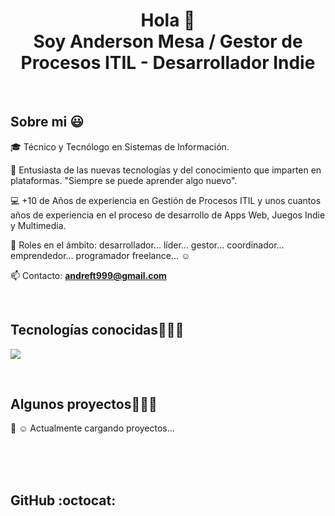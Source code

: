 <h1 align="center">Hola 👋 <br>
  Soy Anderson Mesa / Gestor de Procesos ITIL - Desarrollador Indie  </h1> 

<br>

<h2>Sobre mi 😃</h2>
<!--Intro start-->

<p align="left">

🎓 Técnico y Tecnólogo en Sistemas de Información.

🎥 Entusiasta de las nuevas tecnologías y del conocimiento que imparten en plataformas. "Siempre se puede aprender algo nuevo".

💻 +10 de Años de experiencia en Gestión de Procesos ITIL y unos cuantos años de experiencia en el proceso de desarrollo de Apps Web, Juegos Indie y Multimedia. 

📝 Roles en el ámbito: desarrollador... líder... gestor... coordinador... emprendedor... programador freelance... ☺️ 

📫 Contacto: **andreft999@gmail.com**
<!--Intro end-->
  </p>
<br>

<h2 >Tecnologías conocidas👨🏻‍💻</h2>
<!--tech stack icons-->
<p align="left">
  <a href="https://skillicons.dev">
    <img src="https://skillicons.dev/icons?i=azure,androidstudio,godot,java,php,sublime,css,html,js,nodejs,mysql,sqlite,firebase,github,ae,ai,pr,ps&perline=18" />
  </a>
</p>
<br>
<!-------------------------->
<div id="proyectos">
<h2 >Algunos proyectos👨🏻‍💻</h2>

<p>
  📝 ☺️ Actualmente cargando proyectos... 
</p>
  
<br>
<br>
<br>


<h2>GitHub :octocat:</h2>
<!--- stats & Trophy (start) -->
<p align="center">
  <!--- stats (start) -->




</p>        
<!--- stats (end) -->

